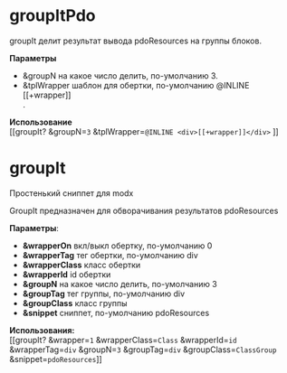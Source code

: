 # groupItPdo
  groupIt делит результат вывода pdoResources на группы блоков.

**Параметры**  
* &groupN на какое число делить, по-умолчанию 3.
* &tplWrapper шаблон для обертки, по-умолчанию @INLINE <div>[[+wrapper]]</div>.

**Использование**  
[[groupIt? &groupN=`3` &tplWrapper=`@INLINE <div>[[+wrapper]]</div>` ]]


# groupIt
Простенький сниппет для modx

GroupIt предназначен для обворачивания результатов pdoResources

**Параметры**:
* **&wrapperOn** вкл/выкл обертку, по-умолчанию 0
* **&wrapperTag** тег обертки, по-умолчанию div
* **&wrapperClass** класс обертки
* **&wrapperId** id обертки
* **&groupN** на какое число делить, по-умолчанию 3
* **&groupTag** тег группы, по-умолчанию div
* **&groupClass** класс группы
* **&snippet** сниппет, по-умолчанию pdoResources  


**Использования:**  
[[groupIt? &wrapper=`1` &wrapperClass=`Class` &wrapperId=`id` &wrapperTag=`div` &groupN=`3` &groupTag=`div` &groupClass=`ClassGroup` &snippet=`pdoResources`]]
